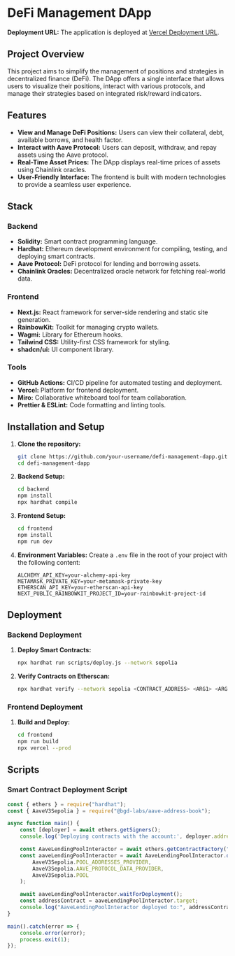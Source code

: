 # DeFi Management DApp
 **Deployment URL:**
    The application is deployed at [Vercel Deployment URL](https://projet-defi.vercel.app/).
## Project Overview

This project aims to simplify the management of positions and strategies in decentralized finance (DeFi). The DApp offers a single interface that allows users to visualize their positions, interact with various protocols, and manage their strategies based on integrated risk/reward indicators.

## Features

- **View and Manage DeFi Positions:** Users can view their collateral, debt, available borrows, and health factor.
- **Interact with Aave Protocol:** Users can deposit, withdraw, and repay assets using the Aave protocol.
- **Real-Time Asset Prices:** The DApp displays real-time prices of assets using Chainlink oracles.
- **User-Friendly Interface:** The frontend is built with modern technologies to provide a seamless user experience.

## Stack

### Backend
- **Solidity:** Smart contract programming language.
- **Hardhat:** Ethereum development environment for compiling, testing, and deploying smart contracts.
- **Aave Protocol:** DeFi protocol for lending and borrowing assets.
- **Chainlink Oracles:** Decentralized oracle network for fetching real-world data.

### Frontend
- **Next.js:** React framework for server-side rendering and static site generation.
- **RainbowKit:** Toolkit for managing crypto wallets.
- **Wagmi:** Library for Ethereum hooks.
- **Tailwind CSS:** Utility-first CSS framework for styling.
- **shadcn/ui:** UI component library.

### Tools
- **GitHub Actions:** CI/CD pipeline for automated testing and deployment.
- **Vercel:** Platform for frontend deployment.
- **Miro:** Collaborative whiteboard tool for team collaboration.
- **Prettier & ESLint:** Code formatting and linting tools.

## Installation and Setup

1. **Clone the repository:**
    ```bash
    git clone https://github.com/your-username/defi-management-dapp.git
    cd defi-management-dapp
    ```

2. **Backend Setup:**
    ```bash
    cd backend
    npm install
    npx hardhat compile
    ```

3. **Frontend Setup:**
    ```bash
    cd frontend
    npm install
    npm run dev
    ```

4. **Environment Variables:**
    Create a `.env` file in the root of your project with the following content:
    ```plaintext
    ALCHEMY_API_KEY=your-alchemy-api-key
    METAMASK_PRIVATE_KEY=your-metamask-private-key
    ETHERSCAN_API_KEY=your-etherscan-api-key
    NEXT_PUBLIC_RAINBOWKIT_PROJECT_ID=your-rainbowkit-project-id
    ```

## Deployment

### Backend Deployment
1. **Deploy Smart Contracts:**
    ```bash
    npx hardhat run scripts/deploy.js --network sepolia
    ```

2. **Verify Contracts on Etherscan:**
    ```bash
    npx hardhat verify --network sepolia <CONTRACT_ADDRESS> <ARG1> <ARG2> <ARG3>
    ```

### Frontend Deployment
1. **Build and Deploy:**
    ```bash
    cd frontend
    npm run build
    npx vercel --prod
    ```



## Scripts

### Smart Contract Deployment Script
```javascript
const { ethers } = require("hardhat");
const { AaveV3Sepolia } = require("@bgd-labs/aave-address-book");

async function main() {
    const [deployer] = await ethers.getSigners();
    console.log('Deploying contracts with the account:', deployer.address);

    const AaveLendingPoolInteractor = await ethers.getContractFactory("AaveWrite");
    const aaveLendingPoolInteractor = await AaveLendingPoolInteractor.deploy(
        AaveV3Sepolia.POOL_ADDRESSES_PROVIDER,
        AaveV3Sepolia.AAVE_PROTOCOL_DATA_PROVIDER,
        AaveV3Sepolia.POOL
    );

    await aaveLendingPoolInteractor.waitForDeployment();
    const addressContract = aaveLendingPoolInteractor.target;
    console.log("AaveLendingPoolInteractor deployed to:", addressContract);
}

main().catch(error => {
    console.error(error);
    process.exit(1);
});

